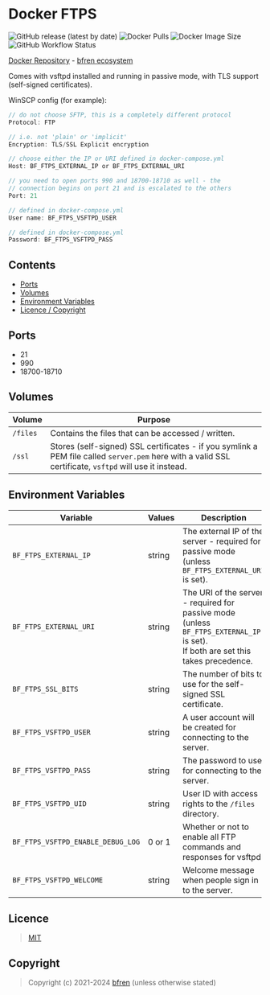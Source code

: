 # Docker FTPS

![GitHub release (latest by date)](https://img.shields.io/github/v/release/bfren/docker-ftps) ![Docker Pulls](https://img.shields.io/endpoint?url=https%3A%2F%2Fbfren.dev%2Fdocker%2Fpulls%2Fftps) ![Docker Image Size](https://img.shields.io/endpoint?url=https%3A%2F%2Fbfren.dev%2Fdocker%2Fsize%2Fftps) ![GitHub Workflow Status](https://img.shields.io/github/actions/workflow/status/bfren/docker-ftps/dev.yml?branch=main)

[Docker Repository](https://hub.docker.com/r/bfren/ftps) - [bfren ecosystem](https://github.com/bfren/docker)

Comes with vsftpd installed and running in passive mode, with TLS support (self-signed certificates).

WinSCP config (for example):

```c
// do not choose SFTP, this is a completely different protocol
Protocol: FTP

// i.e. not 'plain' or 'implicit'
Encryption: TLS/SSL Explicit encryption

// choose either the IP or URI defined in docker-compose.yml
Host: BF_FTPS_EXTERNAL_IP or BF_FTPS_EXTERNAL_URI

// you need to open ports 990 and 18700-18710 as well - the
// connection begins on port 21 and is escalated to the others
Port: 21

// defined in docker-compose.yml
User name: BF_FTPS_VSFTPD_USER

// defined in docker-compose.yml
Password: BF_FTPS_VSFTPD_PASS
```

## Contents

* [Ports](#ports)
* [Volumes](#volumes)
* [Environment Variables](#environment-variables)
* [Licence / Copyright](#licence)

## Ports

* 21
* 990
* 18700-18710

## Volumes

| Volume   | Purpose                                                                                                                                                |
| -------- | ------------------------------------------------------------------------------------------------------------------------------------------------------ |
| `/files` | Contains the files that can be accessed / written.                                                                                                     |
| `/ssl`   | Stores (self-signed) SSL certificates - if you symlink a PEM file called `server.pem` here with a valid SSL certificate, `vsftpd` will use it instead. |

## Environment Variables

| Variable                          | Values | Description                                                                                                                        | Default                                                    |
| --------------------------------- | ------ | ---------------------------------------------------------------------------------------------------------------------------------- | ---------------------------------------------------------- |
| `BF_FTPS_EXTERNAL_IP`             | string | The external IP of the server - required for passive mode (unless `BF_FTPS_EXTERNAL_URI` is set).                                  | *None* - **required** unless `BF_FTPS_EXTERNAL_URI` is set |
| `BF_FTPS_EXTERNAL_URI`            | string | The URI of the server - required for passive mode (unless `BF_FTPS_EXTERNAL_IP` is set).<br>If both are set this takes precedence. | *None* - **required** unless `BF_FTPS_EXTERNAL_IP` is set  |
| `BF_FTPS_SSL_BITS`                | string | The number of bits to use for the self-signed SSL certificate.                                                                     | 4096                                                       |
| `BF_FTPS_VSFTPD_USER`             | string | A user account will be created for connecting to the server.                                                                       | *None* - **required**                                      |
| `BF_FTPS_VSFTPD_PASS`             | string | The password to use for connecting to the server.                                                                                  | *None* - **required**                                      |
| `BF_FTPS_VSFTPD_UID`              | string | User ID with access rights to the `/files` directory.                                                                              | 1000                                                       |
| `BF_FTPS_VSFTPD_ENABLE_DEBUG_LOG` | 0 or 1 | Whether or not to enable all FTP commands and responses for vsftpd.                                                                | 0                                                          |
| `BF_FTPS_VSFTPD_WELCOME`          | string | Welcome message when people sign in to the server.                                                                                 | "Welcome to the FTPS server."                              |

## Licence

> [MIT](https://mit.bfren.dev/2021)

## Copyright

> Copyright (c) 2021-2024 [bfren](https://bfren.dev) (unless otherwise stated)

